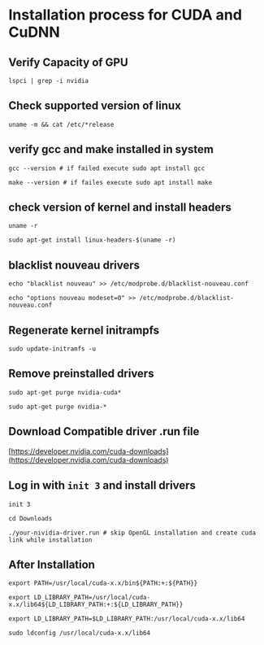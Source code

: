 # Installation process for CUDA and CuDNN

## Verify Capacity of GPU
`lspci | grep -i nvidia`

## Check supported version of linux
`uname -m && cat /etc/*release`

## verify gcc and make installed in system
`gcc --version # if failed execute sudo apt install gcc`

`make --version # if failes execute sudo apt install make`

## check version of kernel and install headers
`uname -r`

`sudo apt-get install linux-headers-$(uname -r)`

## blacklist nouveau drivers
`echo "blacklist nouveau" >> /etc/modprobe.d/blacklist-nouveau.conf`

`echo "options nouveau modeset=0" >> /etc/modprobe.d/blacklist-nouveau.conf`

## Regenerate kernel initrampfs
`sudo update-initramfs -u`

## Remove preinstalled drivers
`sudo apt-get purge nvidia-cuda*`

`sudo apt-get purge nvidia-*`

## Download Compatible driver .run file
[https://developer.nvidia.com/cuda-downloads](https://developer.nvidia.com/cuda-downloads)

## Log in with `init 3` and install drivers
`init 3`

`cd Downloads`

`./your-nividia-driver.run # skip OpenGL installation and create cuda link while installation`


## After Installation 
`export PATH=/usr/local/cuda-x.x/bin${PATH:+:${PATH}}`

`export LD_LIBRARY_PATH=/usr/local/cuda-x.x/lib64${LD_LIBRARY_PATH:+:${LD_LIBRARY_PATH}}`

`export LD_LIBRARY_PATH=$LD_LIBRARY_PATH:/usr/local/cuda-x.x/lib64`

`sudo ldconfig /usr/local/cuda-x.x/lib64`



